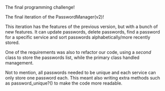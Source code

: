 The final programming challenge!

The final iteration of the PasswordManager(v2)!

This iteration has the features of the previous
version, but with a bunch of new features. It
can update passwords, delete passwords, find a 
password for a specific service and sort passwords
alphabetically/more recently stored.

One of the requirements was also to refactor our
code, using a *second* class to store the passwords
list, while the primary class handled management.

Not to mention, all passwords needed to be unique
and each service can only store one password each.
This meant also writing extra methods such as
password_unique?() to make the code more readable.
